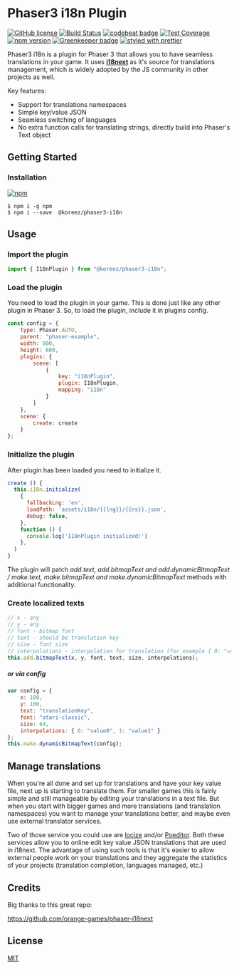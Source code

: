 # Phaser3 i18n Plugin

[![GitHub license](https://img.shields.io/badge/license-MIT-green.svg)](https://github.com/koreezgames/phaser3-i18n-plugin/blob/master/LICENSE)
[![Build Status](https://secure.travis-ci.org/koreezgames/phaser3-i18n-plugin.svg?branch=master)](https://travis-ci.org/koreezgames/phaser3-i18n-plugin)
[![codebeat badge](https://codebeat.co/badges/753f25dc-b8b8-4b55-9559-2bdc00b070e1)](https://codebeat.co/projects/github-com-koreezgames-phaser-i18next-master)
[![Test Coverage](https://api.codeclimate.com/v1/badges/63e0c72189fa97ca55db/test_coverage)](https://codeclimate.com/github/koreezgames/phaser3-i18n-plugin/test_coverage)
[![npm version](https://badge.fury.io/js/%40koreez%2Fphaser3-i18n.svg)](https://badge.fury.io/js/%40koreez%2Fphaser3-i18n)
[![Greenkeeper badge](https://badges.greenkeeper.io/koreezgames/phaser3-i18n-plugin.svg)](https://greenkeeper.io/)
[![styled with prettier](https://img.shields.io/badge/styled_with-prettier-ff69b4.svg)](https://github.com/prettier/prettier)

Phaser3 i18n is a plugin for Phaser 3 that allows you to have seamless translations in your game. It uses **[i18next](https://github.com/i18next/i18next)** as it's source for translations management, which is widely adopted by the JS community in other projects as well.

Key features:

-   Support for translations namespaces
-   Simple key/value JSON
-   Seamless switching of languages
-   No extra function calls for translating strings, directly build into Phaser's Text object

## Getting Started

### Installation

[![npm](https://img.shields.io/npm/dt/@koreez/phaser3-i18n.svg)](https://www.npmjs.com/package/@koreez/phaser3-i18n)

```shell
$ npm i -g npm
$ npm i --save  @koreez/phaser3-i18n
```

## Usage

### Import the plugin

```javascript
import { I18nPlugin } from "@koreez/phaser3-i18n";
```

### Load the plugin

You need to load the plugin in your game. This is done just like any other plugin in Phaser 3.
So, to load the plugin, include it in plugins config.

```javascript
const config = {
    type: Phaser.AUTO,
    parent: "phaser-example",
    width: 800,
    height: 600,
    plugins: {
        scene: [
            {
                key: "i18nPlugin",
                plugin: I18nPlugin,
                mapping: "i18n"
            }
        ]
    },
    scene: {
        create: create
    }
};
```

### Initialize the plugin

After plugin has been loaded you need to initialize it.

```javascript
create () {
  this.i18n.initialize(
    {
      fallbackLng: 'en',
      loadPath: 'assets/i18n/{{lng}}/{{ns}}.json',
      debug: false,
    },
    function () {
      console.log('I18nPlugin initialized!')
    },
  )
}
```

The plugin will patch _add.text, add.bitmapText and add.dynamicBitmapText / make.text, make.bitmapText and make.dynamicBitmapText_ methods with additional functionality.

### Create localized texts

```javascript
// x - any
// y - any
// font - bitmap font
// text - should be translation key
// size - font size
// interpolations - interpolation for translation (for example { 0: "value0", 1: "value1" }), note this is not required parameter
this.add.bitmapText(x, y, font, text, size, interpolations);
```

##### **_or via config_**

```javascript
var config = {
    x: 100,
    y: 100,
    text: "translationKey",
    font: "atari-classic",
    size: 64,
    interpolations: { 0: "value0", 1: "value1" }
};
this.make.dynamicBitmapText(config);
```

## Manage translations

When you're all done and set up for translations and have your key value file, next up is starting to translate them. For smaller games this is fairly simple and still manageable by editing your translations in a text file.
But when you start with bigger games and more translations (and translation namespaces) you want to manage your translations better, and maybe even use external translator services.

Two of those service you could use are [locize](https://locize.com/) and/or [Poeditor](https://poeditor.com). Both these services allow you to online edit key value JSON translations that are used in i18next.
The advantage of using such tools is that it's easier to allow external people work on your translations and they aggregate the statistics of your projects (translation completion, languages managed, etc.)

## Credits

Big thanks to this great repo:

https://github.com/orange-games/phaser-i18next

## License

[MIT](LICENSE)
